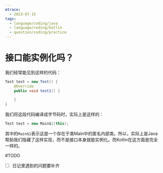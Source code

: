 ```yaml
---
mtrace:
  - 2023-07-15
tags:
  - language/coding/java
  - language/coding/kotlin
  - question/coding/practice
---
```

# 接口能实例化吗？

我们经常能见到这样的代码：

```java
Test test = new Test() {  
	@Override  
	public void test1() {  
	  
	}  
}
```

我们将这段代码编译成字节码时，实际上是这样的：

```java
Test test = new Main$1(this);
```

其中的`Main$1`表示这是一个存在于类Main中的匿名内部类。所以，实际上是Java帮助我们隐藏了这样实现，而不是接口本身就能实例化。而Kotlin在这方面是完全一样的。

#TODO 

- [ ] 日记里遇到的问题要补齐